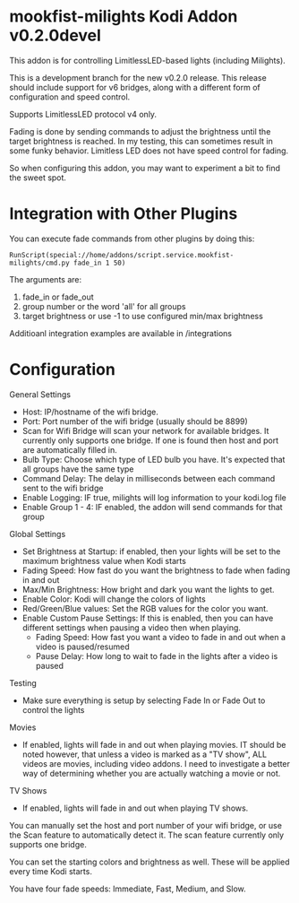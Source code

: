 mookfist-milights Kodi Addon v0.2.0devel
========================================

This addon is for controlling LimitlessLED-based lights (including Milights).

This is a development branch for the new v0.2.0 release. This release should include support for v6 bridges, along with a different form of configuration and speed control.


Supports LimitlessLED protocol v4 only.

Fading is done by sending commands to adjust the brightness until the target brightness is reached. In my testing, this can sometimes result in some funky behavior. Limitless LED does not have speed control for fading.

So when configuring this addon, you may want to experiment a bit to find the sweet spot.

Integration with Other Plugins
==============================

You can execute fade commands from other plugins by doing this:

```RunScript(special://home/addons/script.service.mookfist-milights/cmd.py fade_in 1 50)```

The arguments are:

1. fade_in or fade_out
2. group number or the word 'all' for all groups
3. target brightness or use -1 to use configured min/max brightness

Additioanl integration examples are available in /integrations

Configuration
=============

General Settings
 - Host: IP/hostname of the wifi bridge.
 - Port: Port number of the wifi bridge (usually should be 8899)
 - Scan for Wifi Bridge will scan your network for available bridges. It currently only supports one bridge. If one is found then host and port are automatically filled in.
 - Bulb Type: Choose which type of LED bulb you have. It's expected that all groups have the same type
 - Command Delay: The delay in milliseconds between each command sent to the wifi bridge
 - Enable Logging: IF true, milights will log information to your kodi.log file
 - Enable Group 1 - 4: IF enabled, the addon will send commands for that group

Global Settings
 - Set Brightness at Startup: if enabled, then your lights will be set to the maximum brightness value when Kodi starts
 - Fading Speed: How fast do you want the brightness to fade when fading in and out
 - Max/Min Brightness: How bright and dark you want the lights to get.
 - Enable Color: Kodi will change the colors of lights
 - Red/Green/Blue values: Set the RGB values for the color you want.
 - Enable Custom Pause Settings: If this is enabled, then you can have different settings when pausing a video then when playing.
   - Fading Speed: How fast you want a video to fade in and out when a video is paused/resumed
   - Pause Delay: How long to wait to fade in the lights after a video is paused

Testing
 - Make sure everything is setup by selecting Fade In or Fade Out to control the lights

Movies
 - If enabled, lights will fade in and out when playing movies. IT should be noted however, that unless a video is marked as a "TV show", ALL videos are movies, including video addons. I need to investigate a better way of determining whether you are actually watching a movie or not.

TV Shows
 - If enabled, lights will fade in and out when playing TV shows.


You can manually set the host and port number of your wifi bridge, or use the Scan feature to automatically detect it. The scan feature currently only supports one bridge.

You can set the starting colors and brightness as well. These will be applied every time Kodi starts.

You have four fade speeds: Immediate, Fast, Medium, and Slow.

